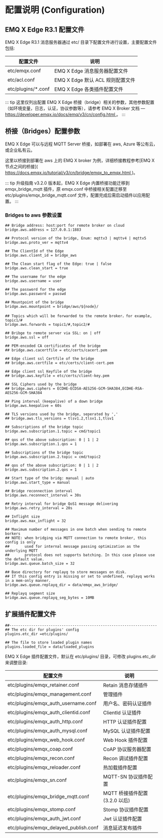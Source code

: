 # 配置说明 (Configuration)

## EMQ X Edge R3.1 配置文件

EMQ X Edge R3.1 消息服务器通过 etc/ 目录下配置文件进行设置，主要配置文件包括:

| 配置文件            | 说明                             |
| ------------------- | -------------------------------- |
| etc/emqx.conf       | EMQ X Edge 消息服务器配置文件    |
| etc/acl.conf        | EMQ X Edge 默认 ACL 规则配置文件 |
| etc/plugins/\*.conf | EMQ X Edge 各类插件配置文件      |

::: tip
这里仅列出配置 EMQ X Edge 桥接（bridge）相关的参数，其他参数配置（如环境变量，日志，认证，协议参数等），请参考 EMQ X Broker 文档 — [ https://developer.emqx.io/docs/emq/v3/cn/config.html ](https://developer.emqx.io/docs/emq/v3/cn/config.html) 。
:::

## 桥接（Bridges）配置参数

EMQ X Edge 可以与远程 MQTT Server 桥接，如部署在 aws, Azure 等公有云，或企业私有云。

这里以桥接到部署在 aws 上的 EMQ X broker 为例，详细桥接教程参考[EMQ X 节点之间的桥接]( [ https://docs.emqx.io/tutorial/v3/cn/bridge/emqx_to_emqx.html ](https://docs.emqx.io/tutorial/v3/cn/bridge/emqx_to_emqx.html) )。

::: tip 升级指南
v3.2.0 版本起，EMQ X Edge 内置桥接功能迁移到 emqx_bridge_mqtt 插件，原 emqx.conf 中桥接相关配置迁移至 etc/plugins/emqx_bridge_mqtt.conf 文件，配置完成后需启动插件以应用配置。
:::

### Bridges to aws 参数设置

    ## Bridge address: host:port for remote broker on cloud
    bridge.aws.address = 127.0.0.1:1883

    ## Protocol version of the bridge, Enum: mqttv3 | mqttv4 | mqttv5
    bridge.aws.proto_ver = mqttv4

    ## The ClientId of the Edge
    bridge.aws.client_id = bridge_aws

    ## The Clean start flag of the Edge: true | false
    bridge.aws.clean_start = true

    ## The username for the edge
    bridge.aws.username = user

    ## The password for the edge
    bridge.aws.password = passwd

    ## Mountpoint of the bridge
    bridge.aws.mountpoint = bridge/aws/${node}/

    ## Topics which will be forwarded to the remote broker，for example, topic1/#
    bridge.aws.forwards = topic1/#,topic2/#

    ## Bribge to remote server via SSL: on | off
    bridge.aws.ssl = off

    ## PEM-encoded CA certificates of the bridge
    ## bridge.aws.cacertfile = etc/certs/cacert.pem

    ## Edge client ssl Certfile of the bridge
    ## bridge.aws.certfile = etc/certs/client-cert.pem

    ## Edge client ssl Keyfile of the bridge
    ## bridge.aws.keyfile = etc/certs/client-key.pem

    ## SSL Ciphers used by the bridge
    ## bridge.aws.ciphers = ECDHE-ECDSA-AES256-GCM-SHA384,ECDHE-RSA-AES256-GCM-SHA384

    ## Ping interval (keepalive) of a down bridge
    bridge.aws.keepalive = 60s

    ## TLS versions used by the bridge, seperated by ','
    ## bridge.aws.tls_versions = tlsv1.2,tlsv1.1,tlsv1

    ## Subscriptions of the bridge topic
    bridge.aws.subscription.1.topic = cmd/topic1

    ## qos of the above subscription: 0 | 1 | 2
    bridge.aws.subscription.1.qos = 1

    ## Subscriptions of the bridge topic
    bridge.aws.subscription.2.topic = cmd/topic2

    ## qos of the above subscription: 0 | 1 | 2
    bridge.aws.subscription.2.qos = 1

    ## Start type of the bridg: manual | auto
    bridge.aws.start_type = manual

    ## Bridge reconnection interval
    bridge.aws.reconnect_interval = 30s

    ## Retry interval for bridge QoS1 message delivering
    bridge.aws.retry_interval = 20s

    ## Inflight size
    bridge.aws.max_inflight = 32

    ## Maximum number of messages in one batch when sending to remote borkers
    ## NOTE: when bridging via MQTT connection to remote broker, this config is only
    ##       used for internal message passing optimization as the underlying MQTT
    ##       protocol does not supports batching. In this case please use the default value.
    bridge.aws.queue.batch_size = 32

    ## Base directory for replayq to store messages on disk.
    ## If this config entry is missing or set to undefined, replayq works in a mem-only manner.
    bridge.aws.queue.replayq_dir = data/emqx_aws_bridge/

    ## Replayq segment size
    bridge.aws.queue.replayq_seg_bytes = 10MB

## 扩展插件配置文件

    ##--------------------------------------------------------------------
    ## The etc dir for plugins' config
    plugins.etc_dir =etc/plugins/

    ## The file to store loaded plugin names
    plugins.loaded_file = data/loaded_plugins

EMQ X Edge 插件配置文件，默认在 etc/plugins/ 目录，可修改 plugins.etc_dir 来调整目录:

| 配置文件                              | 说明                           |
| ------------------------------------- | ------------------------------ |
| etc/plugins/emqx_retainer.conf        | Retain 消息存储插件            |
| etc/plugins/emqx_management.conf      | 管理插件                       |
| etc/plugins/emqx_auth_username.conf   | 用户名、密码认证插件           |
| etc/plugins/emqx_auth_clientid.conf   | ClientId 认证插件              |
| etc/plugins/emqx_auth_http.conf       | HTTP 认证插件配置              |
| etc/plugins/emqx_auth_mysql.conf      | MySQL 认证插件配置             |
| etc/plugins/emqx_web_hook.conf        | Web Hook 插件配置              |
| etc/plugins/emqx_coap.conf            | CoAP 协议服务器配置            |
| etc/plugins/emqx_recon.conf           | Recon 调试插件配置             |
| etc/plugins/emqx_reloader.conf        | 热加载插件配置                 |
| etc/plugins/emqx_sn.conf              | MQTT-SN 协议插件配置           |
| etc/plugins/emqx_bridge_mqtt.conf     | MQTT 桥接插件配置 (3.2.0 以后) |
| etc/plugins/emqx_stomp.conf           | Stomp 协议插件配置             |
| etc/plugins/emqx_auth_jwt.conf        | Jwt 认证插件配置               |
| etc/plugins/emqx_delayed_publish.conf | 消息延迟发布插件               |

